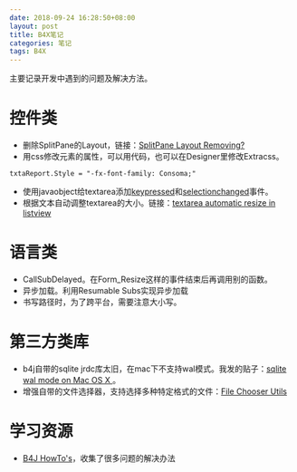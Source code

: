 ```yaml
---
date: 2018-09-24 16:28:50+08:00
layout: post
title: B4X笔记
categories: 笔记
tags: B4X
---
```


主要记录开发中遇到的问题及解决方法。


# 控件类

* 删除SplitPane的Layout，链接：[SplitPane Layout Removing?](https://www.b4x.com/android/forum/threads/splitpane-layout-removing.91335/)
* 用css修改元素的属性，可以用代码，也可以在Designer里修改Extracss。

```
txtaReport.Style = "-fx-font-family: Consoma;"
```

* 使用javaobject给textarea添加[keypressed](https://www.b4x.com/android/forum/threads/can-a-keyboard-event-be-detected.90058/#post-569226)和[selectionchanged](https://www.b4x.com/android/forum/threads/textarea_selectionchanged-event.97610/)事件。
* 根据文本自动调整textarea的大小。链接：[textarea automatic resize in listview](https://www.b4x.com/android/forum/threads/textarea-automatic-resize-in-listview.64592/#post-409465)

# 语言类

* CallSubDelayed。在Form_Resize这样的事件结束后再调用别的函数。
* 异步加载。利用Resumable Subs实现异步加载
* 书写路径时，为了跨平台，需要注意大小写。

# 第三方类库

* b4j自带的sqlite jrdc库太旧，在mac下不支持wal模式。我发的贴子：[sqlite wal mode on Mac OS X ](https://www.b4x.com/android/forum/threads/sqlite-wal-mode-on-mac-os-x.97580/)。
* 增强自带的文件选择器，支持选择多种特定格式的文件：[File Chooser Utils](https://www.b4x.com/android/forum/threads/file-chooser-utils.92092/)

# 学习资源

* [B4J HowTo's](https://www.b4x.com/android/forum/threads/b4j-howtos.36350)，收集了很多问题的解决办法

